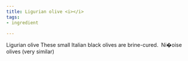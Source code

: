 ```yaml
---
title: Ligurian olive <i></i>
tags:
- ingredient

---
```

Ligurian olive These small Italian black olives are brine-cured.   Ni�oise olives (very similar)
